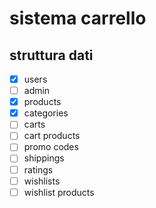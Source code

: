 # sistema carrello

## struttura dati 

- [X] users
- [ ] admin
- [X] products
- [X] categories
- [ ] carts
- [ ] cart products
- [ ] promo codes
- [ ] shippings
- [ ] ratings
- [ ] wishlists
- [ ] wishlist products
